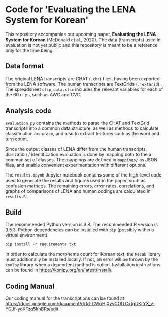 # Code for 'Evaluating the LENA System for Korean'

This repository accompanies our upcoming paper, **Evaluating the LENA System for Korean** (McDonald et al., 2020).
The data (transcripts) used in evaluation is not yet public and this repository is meant to be a reference only for the time being.

## Data format
The original LENA transcripts are CHAT (`.cha`) files, having been exported from the LENA software.
The human transcripts are TextGrids (`.TextGrid`).
The spreadsheet `clip_data.xlsx` includes the relevant variables for each of the 60 clips, such as AWC and CVC.

## Analysis code
`evaluation.py` contains the methods to parse the CHAT and TextGrid transcripts into a common data structure, as well as methods to calculate classification accuracy, and also to extract features such as the word and turn count.

Since the output classes of LENA differ from the human transcripts, diarization / identification evaluation is done by mapping both to the a common set of classes.
The mappings are defined in `mappings/` as JSON files, and enable convenient experimentation with different options.

The `results.ipynb` Jupyter notebook contains some of the high-level code used to generate the results and figures used in the paper, such as confusion matrices. 
The remaining errors, error rates, correlations, and graphs of comparisons of LENA and human codings are calculated in `results.R`.


## Build

The recommended Python version is 3.8.
The recommended R version is 3.5.3.
Python dependencies can be installed with `pip` (possibly within a virtual environment).

```
pip install -r requirements.txt
```

In order to calculate the morpheme count for Korean text, the `Mecab` library must additionally be installed locally.
If not, an error will be thrown by the `konlpy` library when a dependent method is called.
Installation instructions can be found in https://konlpy.org/en/latest/install/.


## Coding Manual

Our coding manual for the transcriptions can be found at https://docs.google.com/document/d/1d-CWoHjXyvCOtTCxtgDKrYX_v-YGJf-yoXFzq5khBRs/edit.
